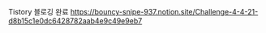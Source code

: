 
Tistory 블로깅 완료
https://bouncy-snipe-937.notion.site/Challenge-4-4-21-d8b15c1e0dc6428782aab4e9c49e9eb7
